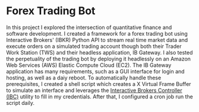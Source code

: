 # Forex Trading Bot

In this project I explored the intersection of quantitative finance and software development. I created a framework for a forex trading bot using Interactive Brokers' (IBKR) Python API to stream real time market data and execute orders on a simulated trading account though both their Trader Work Station (TWS) and their headless application, IB Gateway. I also tested the perpetuality of the trading bot by deploying it headlessly on an Amazon Web Services (AWS) Elastic Compute Cloud (EC2). The IB Gateway application has many requirements, such as a GUI interface for login and hosting, as well as a daiy reboot. To automatically handle these prerequisites, I created a shell script which creates a X Virtual Frame Buffer to simulate an interface and leverages the [Interactive Brokers Controller (IBC)](https://github.com/IbcAlpha/IBC?tab=readme-ov-file) utility to fill in my credentials. After that, I configured a cron job run the script daily.
